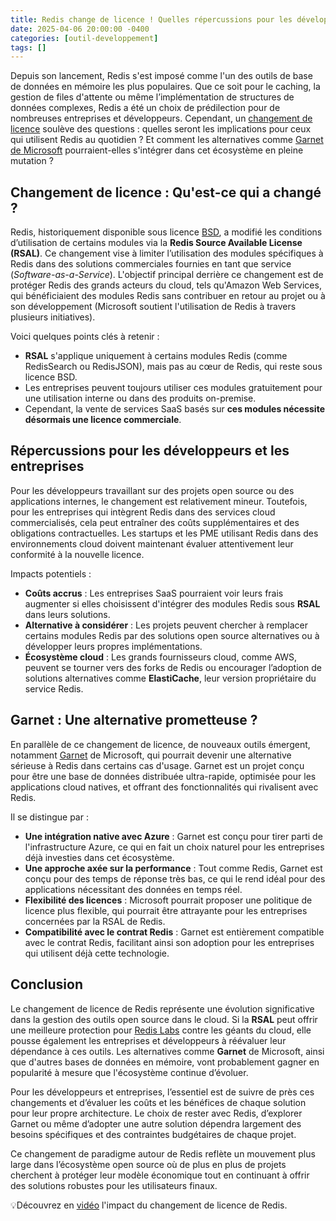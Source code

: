 ```yaml
---
title: Redis change de licence ! Quelles répercussions pour les développeurs et les entreprises ?
date: 2025-04-06 20:00:00 -0400
categories: [outil-developpement]
tags: []
---
```


Depuis son lancement, Redis s'est imposé comme l'un des outils de base de données en mémoire les plus populaires. Que ce soit pour le caching, la gestion de files d'attente ou même l’implémentation de structures de données complexes, Redis a été un choix de prédilection pour de nombreuses entreprises et développeurs. Cependant, un [changement de licence](https://redis.io/blog/redis-adopts-dual-source-available-licensing/#:~:text=Redis%20announced%20a%20transition%20from%20the%20BSD%203-Clause%20License%20to) soulève des questions : quelles seront les implications pour ceux qui utilisent Redis au quotidien ? Et comment les alternatives comme [Garnet de Microsoft](https://www.microsoft.com/en-us/research/blog/introducing-garnet-an-open-source-next-generation-faster-cache-store-for-accelerating-applications-and-services/?msockid=01a323d7c627619a2ad03099c71c6058) pourraient-elles s'intégrer dans cet écosystème en pleine mutation ?

## Changement de licence : Qu'est-ce qui a changé ?

Redis, historiquement disponible sous licence [BSD](https://fr.wikipedia.org/wiki/Licence_BSD#:~:text=La%20licence%20BSD%20%28Berkeley%20Software%20Distribution%20License%29%20est%20une%20licence%23:~:text=La%20licence%20BSD%20%28Berkeley%20Software%20Distribution%20License%29%20est%20une%20licence), a modifié les conditions d’utilisation de certains modules via la **Redis Source Available License (RSAL)**. Ce changement vise à limiter l’utilisation des modules spécifiques à Redis dans des solutions commerciales fournies en tant que service (*Software-as-a-Service*). L'objectif principal derrière ce changement est de protéger Redis des grands acteurs du cloud, tels qu'Amazon Web Services, qui bénéficiaient des modules Redis sans contribuer en retour au projet ou à son développement (Microsoft soutient l'utilisation de Redis à travers plusieurs initiatives). 

Voici quelques points clés à retenir :

- **RSAL** s'applique uniquement à certains modules Redis (comme RedisSearch ou RedisJSON), mais pas au cœur de Redis, qui reste sous licence BSD.
- Les entreprises peuvent toujours utiliser ces modules gratuitement pour une utilisation interne ou dans des produits on-premise.
- Cependant, la vente de services SaaS basés sur **ces modules nécessite désormais une licence commerciale**.

## Répercussions pour les développeurs et les entreprises

Pour les développeurs travaillant sur des projets open source ou des applications internes, le changement est relativement mineur. Toutefois, pour les entreprises qui intègrent Redis dans des services cloud commercialisés, cela peut entraîner des coûts supplémentaires et des obligations contractuelles. Les startups et les PME utilisant Redis dans des environnements cloud doivent maintenant évaluer attentivement leur conformité à la nouvelle licence.

Impacts potentiels :

- **Coûts accrus** : Les entreprises SaaS pourraient voir leurs frais augmenter si elles choisissent d'intégrer des modules Redis sous **RSAL** dans leurs solutions.
- **Alternative à considérer** : Les projets peuvent chercher à remplacer certains modules Redis par des solutions open source alternatives ou à développer leurs propres implémentations.
- **Écosystème cloud** : Les grands fournisseurs cloud, comme AWS, peuvent se tourner vers des forks de Redis ou encourager l’adoption de solutions alternatives comme **ElastiCache**, leur version propriétaire du service Redis.

## Garnet : Une alternative prometteuse ?

En parallèle de ce changement de licence, de nouveaux outils émergent, notamment [Garnet](https://github.com/microsoft/Garnet) de Microsoft, qui pourrait devenir une alternative sérieuse à Redis dans certains cas d'usage. Garnet est un projet conçu pour être une base de données distribuée ultra-rapide, optimisée pour les applications cloud natives, et offrant des fonctionnalités qui rivalisent avec Redis.

Il se distingue par :

- **Une intégration native avec Azure** : Garnet est conçu pour tirer parti de l'infrastructure Azure, ce qui en fait un choix naturel pour les entreprises déjà investies dans cet écosystème.
- **Une approche axée sur la performance** : Tout comme Redis, Garnet est conçu pour des temps de réponse très bas, ce qui le rend idéal pour des applications nécessitant des données en temps réel.
- **Flexibilité des licences** : Microsoft pourrait proposer une politique de licence plus flexible, qui pourrait être attrayante pour les entreprises concernées par la RSAL de Redis.
- **Compatibilité avec le contrat Redis** : Garnet est entièrement compatible avec le contrat Redis, facilitant ainsi son adoption pour les entreprises qui utilisent déjà cette technologie.

## Conclusion

Le changement de licence de Redis représente une évolution significative dans la gestion des outils open source dans le cloud. Si la **RSAL** peut offrir une meilleure protection pour [Redis Labs](https://redis.io/press/redis-labs-becomes-simply-redis/#:~:text=The%20company%20has%20developed%20an%20expanded%20set%20of%20data%20models) contre les géants du cloud, elle pousse également les entreprises et développeurs à réévaluer leur dépendance à ces outils. Les alternatives comme **Garnet** de Microsoft, ainsi que d'autres bases de données en mémoire, vont probablement gagner en popularité à mesure que l'écosystème continue d’évoluer.

Pour les développeurs et entreprises, l’essentiel est de suivre de près ces changements et d’évaluer les coûts et les bénéfices de chaque solution pour leur propre architecture. Le choix de rester avec Redis, d’explorer Garnet ou même d’adopter une autre solution dépendra largement des besoins spécifiques et des contraintes budgétaires de chaque projet.

Ce changement de paradigme autour de Redis reflète un mouvement plus large dans l’écosystème open source où de plus en plus de projets cherchent à protéger leur modèle économique tout en continuant à offrir des solutions robustes pour les utilisateurs finaux.

💡Découvrez en [vidéo](https://www.youtube.com/watch?v=ot6bNg-nZ3M) l'impact du changement de licence de Redis.
